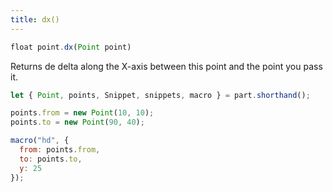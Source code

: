 ```yaml
---
title: dx()
---
```


```js
float point.dx(Point point)
```

Returns de delta along the X-axis between this point and the point you pass it.

<Example 
  part="point_dx"
  caption="An example of the Point.dx() method"
/>

```js
let { Point, points, Snippet, snippets, macro } = part.shorthand();

points.from = new Point(10, 10);
points.to = new Point(90, 40);

macro("hd", {
  from: points.from,
  to: points.to,
  y: 25
});
```

